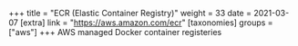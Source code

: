 +++
title = "ECR (Elastic Container Registry)"
weight = 33
date = 2021-03-07
[extra]
link = "https://aws.amazon.com/ecr"
[taxonomies]
groups = ["aws"]
+++
AWS managed Docker container registeries

